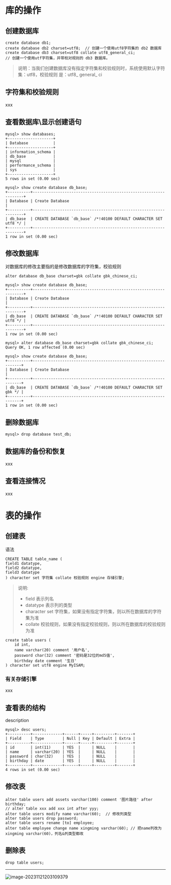 # 库的操作

## 创建数据库

```mysql
create database db1;
create database db2 charset=utf8;  // 创建一个使用utf8字符集的 db2 数据库
create database db3 charset=utf8 collate utf8_general_ci;
// 创建一个使用utf字符集，并带校对规则的 db3 数据库。
```

> 说明：当我们创建数据库没有指定字符集和校验规则时，系统使用默认字符集：utf8，校验规则 是：utf8_ general_ ci

## 字符集和校验规则

xxx

## 查看数据库\显示创建语句

```mysql
mysql> show databases;
+--------------------+
| Database           |
+--------------------+
| information_schema |
| db_base            |
| mysql              |
| performance_schema |
| sys                |
+--------------------+
5 rows in set (0.00 sec)

mysql> show create database db_base;
+----------+------------------------------------------------------------------+
| Database | Create Database                                                  |
+----------+------------------------------------------------------------------+
| db_base  | CREATE DATABASE `db_base` /*!40100 DEFAULT CHARACTER SET utf8 */ |
+----------+------------------------------------------------------------------+
1 row in set (0.00 sec)
```

## 修改数据库

对数据库的修改主要指的是修改数据库的字符集，校验规则

```mysql
alter database db_base charset=gbk collate gbk_chinese_ci;

mysql> show create database db_base;
+----------+------------------------------------------------------------------+
| Database | Create Database                                                  |
+----------+------------------------------------------------------------------+
| db_base  | CREATE DATABASE `db_base` /*!40100 DEFAULT CHARACTER SET utf8 */ |
+----------+------------------------------------------------------------------+
1 row in set (0.00 sec)

mysql> alter database db_base charset=gbk collate gbk_chinese_ci;
Query OK, 1 row affected (0.00 sec)

mysql> show create database db_base;
+----------+-----------------------------------------------------------------+
| Database | Create Database                                                 |
+----------+-----------------------------------------------------------------+
| db_base  | CREATE DATABASE `db_base` /*!40100 DEFAULT CHARACTER SET gbk */ |
+----------+-----------------------------------------------------------------+
1 row in set (0.00 sec)
```

## 删除数据库

```mysql
mysql> drop database test_db;
```

## 数据库的备份和恢复

xxx

## 查看连接情况

xxx

# 表的操作

## 创建表

语法

```mysql
CREATE TABLE table_name (
field1 datatype,
field2 datatype,
field3 datatype
) character set 字符集 collate 校验规则 engine 存储引擎;
```

> 说明:
>
> - field 表示列名 
> - datatype 表示列的类型 
> - character set 字符集，如果没有指定字符集，则以所在数据库的字符集为准 
> - collate 校验规则，如果没有指定校验规则，则以所在数据库的校验规则为准

```mysql
create table users (
    id int,
    name varchar(20) comment '用户名',
    password char(32) comment '密码是32位的md5值',
    birthday date comment '生日'
) character set utf8 engine MyISAM;
```

### 有关存储引擎

xxx

## 查看表的结构

description

```mysql
mysql> desc users;
+----------+-------------+------+-----+---------+-------+
| Field    | Type        | Null | Key | Default | Extra |
+----------+-------------+------+-----+---------+-------+
| id       | int(11)     | YES  |     | NULL    |       |
| name     | varchar(20) | YES  |     | NULL    |       |
| password | char(32)    | YES  |     | NULL    |       |
| birthday | date        | YES  |     | NULL    |       |
+----------+-------------+------+-----+---------+-------+
4 rows in set (0.00 sec)
```

## 修改表

```mysql
alter table users add assets varchar(100) comment '图片路径' after birthday;
// alter table xxx add xxx int after yyy;
alter table users modify name varchar(60);  // 修改列类型
alter table users drop password;
alter table users rename [to] employee;
alter table employee change name xingming varchar(60); // 把name列改为xingming varchar(60)，列名&列类型都改
```

## 删除表

```mysql
drop table users;
```

---

![image-20231121203109379](https://cdn.jsdelivr.net/gh/DaysOfExperience/blogImage@main/img/image-20231121203109379.png)